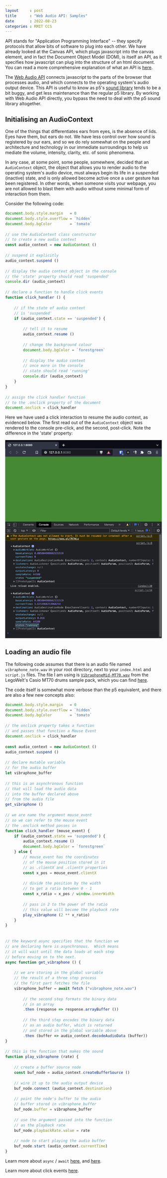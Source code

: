 ```yaml
---
layout     : post
title      : "Web Audio API: Samples"
date       : 2022-08-23
categories : RMIT CCS
---
```


API stands for "Application Programming Interface" -- they specify protocols that allow bits of software to plug into each other.  We have already looked at the Canvas API, which plugs javascript into the canvas element, and in fact the Document Object Model (DOM), is itself an API, as it specifies how javascript can plug into the structure of an html document.  You can read a more comprehensive explanation of what an API is [here](https://developer.mozilla.org/en-US/docs/Learn/JavaScript/Client-side_web_APIs/Introduction).

The [Web Audio API](https://developer.mozilla.org/en-US/docs/Web/API/Web_Audio_API) connects javascript to the parts of the browser that processes audio, and which connects to the operating system's audio output device.  This API is useful to know as p5's [sound library](https://p5js.org/reference/#/libraries/p5.sound) tends to be a bit buggy, and get less maintenance than the regular p5 library.  By working with Web Audio API directly, you bypass the need to deal with the p5 sound library altogether.

##  Initialising an AudioContext

One of the things that differentiates ears from eyes, is the absence of lids.  Eyes have them, but ears do not. We have less control over how sound is registered by our ears, and so we do rely somewhat on the people and architecture and technology in our immediate surroundings to help us mediate the volume, intensity, clarity, etc. of sonic phenomena.

In any case, at some point, some people, somewhere, decided that an `AudioContext` object, the object that allows you to render audio to the operating system's audio device, must always begin its life in a *suspended* (inactive) state, and is only allowed become active once a user gesture has been registered.  In other words, when someone visits your webpage, you are not allowed to blast them with audio without some minimal form of interaction from them.

Consider the following code:


```javascript
document.body.style.margin   = 0
document.body.style.overflow = `hidden`
document.body.bgColor        = `tomato`

// use the AudioContext class constructor
// to create a new audio context
const audio_context = new AudioContext ()

// suspend it explicitly
audio_context.suspend ()

// display the audio context object in the console
// the 'state' property should read 'suspended'
console.dir (audio_context)

// declare a function to handle click events
function click_handler () {

    // if the state of audio context
    // is 'suspended'
    if (audio_context.state == 'suspended') {

        // tell it to resume
        audio_context.resume ()

        // change the background colour
        document.body.bgColor = `forestgreen`

        // display the audio context 
        // once more in the console
        // state should read 'running'
        console.dir (audio_context)
    }
}

// assign the click handler function 
// to the .onclick property of the document
document.onclick = click_handler
```

Here we have used a click interaction to resume the audio context, as evidenced below.  The first read out of the `AudioContext` object was rendered to the console pre-click, and the second, post-click.  Note the difference in the 'state' property:

![audio context suspended, then running](/etc/images/audio_context_running.png)

##  Loading an audio file

The following code assumes that there is an audio file named `vibraphone_note.wav` in your root directory, next to your `index.html` and `script.js` files.  The file I am using is [`VibraphoneMid-MT70.wav`](/etc/samples/vibraphone_note.wav) from the LegoWelt's Casio MT70 drums sample pack, which you can find [here](http://legowelt.org/samples/).

The code itself is somewhat more verbose than the p5 equivalent, and there are also a few new concepts also:

```javascript
document.body.style.margin   = 0
document.body.style.overflow = `hidden`
document.body.bgColor        = `tomato`

// the onclick property takes a function
// and passes that function a Mouse Event
document.onclick = click_handler

const audio_context = new AudioContext ()
audio_context.suspend ()

// declare mutable variable
// for the audio buffer
let vibraphone_buffer

// this is an asynchronous function
// that will load the audio data
// into the buffer declared above
// from the audio file
get_vibraphone ()

// we are name the argument mouse_event
// so we can refer to the mouse event
// the .onclick method passes in
function click_handler (mouse_event) { 
    if (audio_context.state == 'suspended') {
        audio_context.resume ()
        document.body.bgColor = `forestgreen`
    } else {
        // mouse_event has the coordinates
        // of the mouse position stored in it
        // as .clientX and .clientY properties
        const x_pos = mouse_event.clientX

        // divide the position by the width
        // to get a ratio between 0 - 1
        const x_ratio = x_pos / window.innerWidth

        // pass in 2 to the power of the ratio
        // this value will become the playback rate
        play_vibraphone (2 ** x_ratio)
    }
}


// the keyword async specifies that the function we
// are declaring here is asynchronous.  Which means
// it will wait until the data loads at each step 
// before moving on to the next.   
async function get_vibraphone () {

    // we are storing in the global variable
    // the result of a three step process
    // the first part fetches the file
    vibraphone_buffer = await fetch ("vibraphone_note.wav")

        // the second step formats the binary data
        // in an array
        .then (response => response.arrayBuffer ())

        // the third step encodes the binary data
        // as an audio buffer, which is returned
        // and stored in the global variable above
        .then (buffer => audio_context.decodeAudioData (buffer))
}

// this is the function that makes the sound
function play_vibraphone (rate) {

    // create a buffer source node
    const buf_node = audio_context.createBufferSource ()

    // wire it up to the audio output device
    buf_node.connect (audio_context.destination)

    // point the node's buffer to the audio 
    // buffer stored in vibraphone_buffer
    buf_node.buffer = vibraphone_buffer

    // use the argument passed into the function
    // as the playback rate
    buf_node.playbackRate.value = rate

    // node to start playing the audio buffer
    buf_node.start (audio_context.currentTime)
}
```

Learn more about `async` / `await` [here](https://youtu.be/XO77Fib9tSI), and [here](https://developer.mozilla.org/en-US/docs/Web/JavaScript/Reference/Operators/await). 

Learn more about click events [here](https://developer.mozilla.org/en-US/docs/Web/API/Element/click_event).


<canvas id=example_0></canvas>
<script>
const cnv  = document.getElementById (`example_0`)
cnv.style.backgroundColor = `tomato`
cnv.width  = cnv.parentElement.scrollWidth
cnv.height = cnv.width * 9 / 16
const audio_context = new AudioContext ()
audio_context.suspend ()
let vibraphone_buffer
get_vibraphone ()
function click_handler (e) {
    if (audio_context.state == 'suspended') {
        audio_context.resume ()
        cnv.style.backgroundColor = `forestgreen`
    } else {
        const x_pos = e.offsetX
        console.log (x_pos)
        const x_ratio = x_pos / cnv.width
        play_vibraphone (2 ** x_ratio)
    }
}
async function get_vibraphone () {
    vibraphone_buffer = await fetch ("/etc/samples/vibraphone_note.wav")
        .then (response => response.arrayBuffer ())
        .then (buffer => audio_context.decodeAudioData (buffer))
}
function play_vibraphone (rate) {
   const buf_node = audio_context.createBufferSource ()
    buf_node.connect (audio_context.destination)
    buf_node.buffer = vibraphone_buffer
    buf_node.playbackRate.value = rate
    buf_node.start (audio_context.currentTime)
}
cnv.onclick = click_handler
</script>
